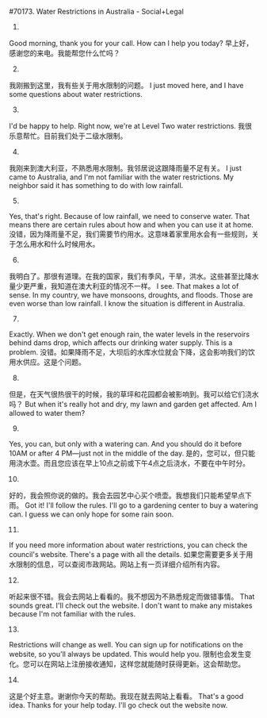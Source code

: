 #70173. Water Restrictions in Australia - Social+Legal

1.
Good morning, thank you for your call. How can I help you today?
早上好，感谢您的来电。我能帮您什么忙吗？

2.
我刚搬到这里，我有些关于用水限制的问题。
I just moved here, and I have some questions about water restrictions.

3.
I'd be happy to help. Right now, we're at Level Two water restrictions.
我很乐意帮忙。目前我们处于二级水限制。

4.
我刚来到澳大利亚，不熟悉用水限制。我邻居说这跟降雨量不足有关。
I just came to Australia, and I'm not familiar with the water restrictions. My neighbor said it has something to do with low rainfall.

5.
Yes, that's right. Because of low rainfall, we need to conserve water. That means there are certain rules about how and when you can use it at home.
没错，因为降雨量不足，我们需要节约用水。这意味着家里用水会有一些规则，关于怎么用水和什么时候用水。

6.
我明白了。那很有道理。在我的国家，我们有季风，干旱，洪水。这些甚至比降水量少更严重，我知道在澳大利亚的情况不一样。
I see. That makes a lot of sense. In my country, we have monsoons, droughts, and floods. Those are even worse than low rainfall. I know the situation is different in Australia.

7.
Exactly. When we don't get enough rain, the water levels in the reservoirs behind dams drop, which affects our drinking water supply. This is a problem.
没错。如果降雨不足，大坝后的水库水位就会下降，这会影响我们的饮用水供应。这是个问题。

8.
但是，在天气很热很干的时候，我的草坪和花园都会被影响到。我可以给它们浇水吗？
But when it's really hot and dry, my lawn and garden get affected. Am I allowed to water them?

9.
Yes, you can, but only with a watering can. And you should do it before 10AM or after 4 PM—just not in the middle of the day.
是的，您可以，但只能用浇水壶。而且您应该在早上10点之前或下午4点之后浇水，不要在中午时分。

10.
好的，我会照你说的做的。我会去园艺中心买个喷壶。我想我们只能希望早点下雨。
Got it! I'll follow the rules. I'll go to a gardening center to buy a watering can. I guess we can only hope for some rain soon.

11.
If you need more information about water restrictions, you can check the council's website. There's a page with all the details.
如果您需要更多关于用水限制的信息，可以查阅市政网站。网站上有一页详细介绍所有内容。

12.
听起来很不错。我会去网站上看看的。我不想因为不熟悉规定而做错事情。
That sounds great. I'll check out the website. I don't want to make any mistakes because I'm not familiar with the rules.

13.
Restrictions will change as well. You can sign up for notifications on the website, so you'll always be updated. This would help you.
限制也会发生变化。您可以在网站上注册接收通知，这样您就能随时获得更新。这会帮助您。

14.
这是个好主意。谢谢你今天的帮助。我现在就去网站上看看。
That's a good idea. Thanks for your help today. I'll go check out the website now.